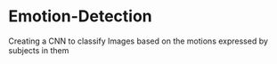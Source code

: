 # Emotion-Detection
Creating a CNN to classify Images based on the motions expressed by subjects in them
